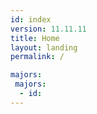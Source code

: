 ```yaml
---
id: index
version: 11.11.11
title: Home
layout: landing
permalink: /

majors: 
 majors: 
  - id: 
---
```

